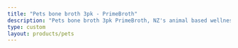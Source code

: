 ```yaml
---
title: "Pets bone broth 3pk - PrimeBroth"
description: "Pets bone broth 3pk PrimeBroth, NZ's animal based wellness drink for pets"
type: custom
layout: products/pets
---
```



